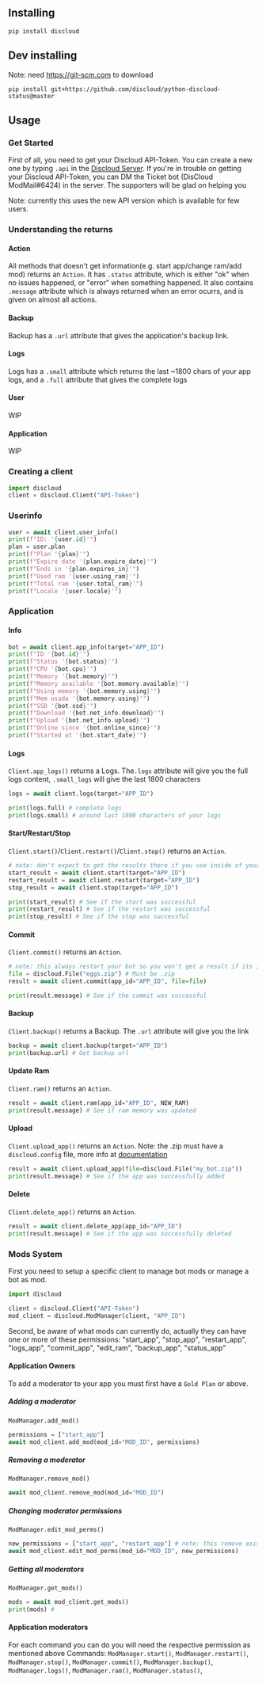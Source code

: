 ## Installing
```
pip install discloud
```
## Dev installing
Note: need https://git-scm.com to download
```
pip install git+https://github.com/discloud/python-discloud-status@master
```

## Usage
### Get Started
First of all, you need to get your Discloud API-Token. You can create a new one by typing `.api` in the [Discloud Server](https://discord.gg/discloud).
If you're in trouble on getting your Discloud API-Token, you can DM the Ticket bot (DisCloud ModMail#6424) in the server. The supporters will be glad on helping you

Note: currently this uses the new API version which is available for few users.

### Understanding the returns
#### Action
All methods that doesn't get information(e.g. start app/change ram/add mod) returns an `Action`. It has `.status` attribute, which is either "ok" when no issues happened, or "error" when something happened. It also contains `.message` attribute which is always returned when an error ocurrs, and is given on almost all actions.

#### Backup
Backup has a `.url` attribute that gives the application's backup link.
#### Logs
Logs has a `.small` attribute which returns the last ~1800 chars of your app logs, and a `.full` attribute that gives the complete logs
#### User
WIP
#### Application
WIP

### Creating a client
```python
import discloud
client = discloud.Client("API-Token")
```

### Userinfo
```python
user = await client.user_info()
print(f"ID: '{user.id}'")
plan = user.plan
print(f"Plan '{plan}'")
print(f"Expire date '{plan.expire_date}'")
print(f"Ends in '{plan.expires_in}'")
print(f"Used ram '{user.using_ram}'")
print(f"Total ram '{user.total_ram}'")
print(f"Locale '{user.locale}'")
```

### Application

#### Info
```python
bot = await client.app_info(target="APP_ID")
print(f"ID '{bot.id}'")
print(f"Status '{bot.status}'")
print(f"CPU '{bot.cpu}'")
print(f"Memory '{bot.memory}'")
print(f"Memory available '{bot.memory.available}'")
print(f"Using memory '{bot.memory.using}'")
print(f"Mem usada '{bot.memory.using}'")
print(f"SSD '{bot.ssd}'")
print(f"Download '{bot.net_info.download}'")
print(f"Upload '{bot.net_info.upload}'")
print(f"Online since '{bot.online_since}'")
print(f"Started at '{bot.start_date}'")
```

#### Logs
`Client.app_logs()` returns a Logs. The`.logs` attribute will give you the full logs content, `.small_logs` will give the last 1800 characters
```python
logs = await client.logs(target="APP_ID")

print(logs.full) # complete logs
print(logs.small) # around last 1800 characters of your logs
```

#### Start/Restart/Stop
`Client.start()`/`Client.restart()`/`Client.stop()` returns an `Action`.
```python
# note: don't expect to get the results there if you use inside of your bot since its going to get shutdown
start_result = await client.start(target="APP_ID")
restart_result = await client.restart(target="APP_ID")
stop_result = await client.stop(target="APP_ID")

print(start_result) # See if the start was successful
print(restart_result) # See if the restart was successful
print(stop_result) # See if the stop was successful
```

#### Commit
`Client.commit()` returns an `Action`.
```python
# note: this always restart your bot so you won't get a result if its inside of your bot
file = discloud.File("eggs.zip") # Must be .zip
result = await client.commit(app_id="APP_ID", file=file)

print(result.message) # See if the commit was successful
```

#### Backup
`Client.backup()` returns a Backup. The `.url` attribute will give you the link
```python
backup = await client.backup(target="APP_ID")
print(backup.url) # Get backup url
```

#### Update Ram
`Client.ram()` returns an `Action`.
```python
result = await client.ram(app_id="APP_ID", NEW_RAM)
print(result.message) # See if ram memory was updated
```

#### Upload
`Client.upload_app()` returns an `Action`.
Note: the .zip must have a `discloud.config` file, more info at [documentation](https://docs.discloudbot.com/v/en/suport/faq/discloud.config)
```python
result = await client.upload_app(file=discloud.File("my_bot.zip"))
print(result.message) # See if the app was successfully added
```


#### Delete
`Client.delete_app()` returns an `Action`.
```python
result = await client.delete_app(app_id="APP_ID")
print(result.message) # See if the app was successfully deleted
```

### Mods System
First you need to setup a specific client to manage bot mods or manage a bot as mod.
```python
import discloud

client = discloud.Client("API-Token")
mod_client = discloud.ModManager(client, "APP_ID")
```
Second, be aware of what mods can currently do, actually they can have one or more of these permissions:
"start_app", "stop_app", "restart_app", "logs_app", "commit_app", "edit_ram", "backup_app", "status_app"
#### Application Owners
To add a moderator to your app you must first have a `Gold Plan` or above.
##### Adding a moderator
`ModManager.add_mod()`
```python
permissions = ["start_app"]
await mod_client.add_mod(mod_id="MOD_ID", permissions)
```
##### Removing a moderator
`ModManager.remove_mod()`
```python
await mod_client.remove_mod(mod_id="MOD_ID")
```

##### Changing moderator permissions
`ModManager.edit_mod_perms()`
```python
new_permissions = ["start_app", "restart_app"] # note: this remove existing perms if they are not there
await mod_client.edit_mod_perms(mod_id="MOD_ID", new_permissions)
```

##### Getting all moderators
`ModManager.get_mods()`
```python
mods = await mod_client.get_mods()
print(mods) # 
```

#### Application moderators
For each command you can do you will need the respective permission as mentioned above
Commands: `ModManager.start()`, `ModManager.restart()`, `ModManager.stop()`, `ModManager.commit()`, `ModManager.backup()`, `ModManager.logs()`,  `ModManager.ram()`, `ModManager.status()`, 
